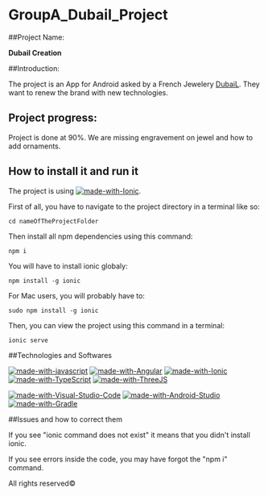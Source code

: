 # GroupA_Dubail_Project

##Project Name:

**DubaiI Creation**

##Introduction:

The project is an App for Android asked by a French Jewelery [DubaiL](https://www.dubail.fr/fr/joaillerie-dubail). They want to renew the brand with new technologies.

## Project progress:

Project is done at 90%. We are missing engravement on jewel and how to add ornaments.

## How to install it and run it

The project is using [![made-with-Ionic](https://img.shields.io/badge/Ionic-498AFF.svg)](https://ionic.io). 

First of all, you have to navigate to the project directory in a terminal like so:
```
cd nameOfTheProjectFolder
```

Then install all npm dependencies using this command:
```
npm i
```
You will have to install ionic globaly:
```
npm install -g ionic
```
For Mac users, you will probably have to:
```
sudo npm install -g ionic
```
Then, you can view the project using this command in a terminal:
```
ionic serve
```
##Technologies and Softwares

[![made-with-javascript](https://img.shields.io/badge/Languages%20Used:-JavaScript-f0db4f.svg)](https://www.javascript.com) [![made-with-Angular](https://img.shields.io/badge/Angular-a6120d.svg)](https://angular.io) [![made-with-Ionic](https://img.shields.io/badge/Ionic-498AFF.svg)](https://ionic.io) [![made-with-TypeScript](https://img.shields.io/badge/TypeScript-007acc.svg)](https://www.typescriptlang.org) [![made-with-ThreeJS](https://img.shields.io/badge/ThreeJS-000000.svg)](https://threejs.org) 

[![made-with-Visual-Studio-Code](https://img.shields.io/badge/Softwares%20Used:-Visual%20Studio%20Code-0078d7.svg)](https://code.visualstudio.com) [![made-with-Android-Studio](https://img.shields.io/badge/Android%20Studio%20-669933.svg)](https://developer.android.com/studio) [![made-with-Gradle](https://img.shields.io/badge/Gradle-02303A.svg)](https://gradle.org)

##Issues and how to correct them

If you see "ionic command does not exist" it means that you didn't install ionic.

If you see errors inside the code, you may have forgot the "npm i" command.

All rights reserved©
